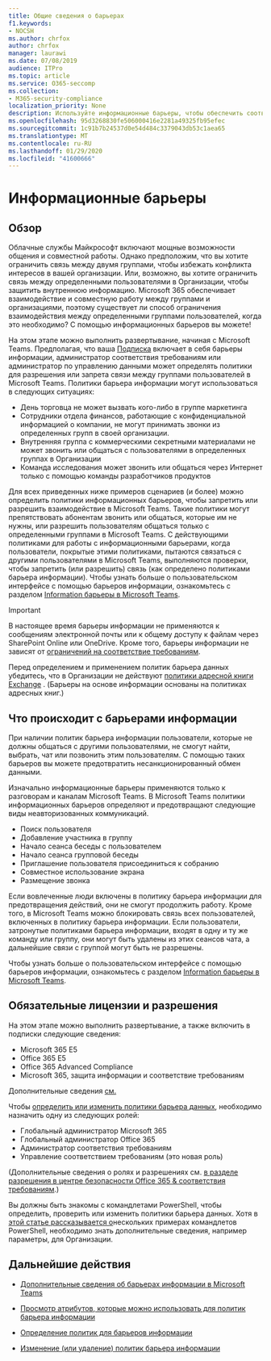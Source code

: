 ```yaml
---
title: Общие сведения о барьерах
f1.keywords:
- NOCSH
ms.author: chrfox
author: chrfox
manager: laurawi
ms.date: 07/08/2019
audience: ITPro
ms.topic: article
ms.service: O365-seccomp
ms.collection:
- M365-security-compliance
localization_priority: None
description: Используйте информационные барьеры, чтобы обеспечить соответствие требованиям, используя Microsoft Teams в вашей организации.
ms.openlocfilehash: 95d3268830fe506000416e2281a49325fb95efec
ms.sourcegitcommit: 1c91b7b24537d0e54d484c3379043db53c1aea65
ms.translationtype: MT
ms.contentlocale: ru-RU
ms.lasthandoff: 01/29/2020
ms.locfileid: "41600666"
---
```

# <a name="information-barriers"></a>Информационные барьеры

## <a name="overview"></a>Обзор

Облачные службы Майкрософт включают мощные возможности общения и совместной работы. Однако предположим, что вы хотите ограничить связь между двумя группами, чтобы избежать конфликта интересов в вашей организации. Или, возможно, вы хотите ограничить связь между определенными пользователями в Организации, чтобы защитить внутреннюю информацию. Microsoft 365 обеспечивает взаимодействие и совместную работу между группами и организациями, поэтому существует ли способ ограничения взаимодействия между определенными группами пользователей, когда это необходимо? С помощью информационных барьеров вы можете! 

На этом этапе можно выполнить развертывание, начиная с Microsoft Teams. Предполагая, что ваша [Подписка](#required-licenses-and-permissions) включает в себя барьеры информации, администратор соответствия требованиям или администратор по управлению данными может определять политики для разрешения или запрета связи между группами пользователей в Microsoft Teams. Политики барьера информации могут использоваться в следующих ситуациях:

- День торговца не может вызвать кого-либо в группе маркетинга
- Сотрудники отдела финансов, работающие с конфиденциальной информацией о компании, не могут принимать звонки из определенных групп в своей организации.
- Внутренняя группа с коммерческими секретными материалами не может звонить или общаться с пользователями в определенных группах в Организации
- Команда исследования может звонить или общаться через Интернет только с помощью команды разработчиков продуктов

Для всех приведенных ниже примеров сценариев (и более) можно определить политики информационных барьеров, чтобы запретить или разрешить взаимодействие в Microsoft Teams. Такие политики могут препятствовать абонентам звонить или общаться, которые им не нужны, или разрешить пользователям общаться только с определенными группами в Microsoft Teams. С действующими политиками для работы с информационными барьерами, когда пользователи, покрытые этими политиками, пытаются связаться с другими пользователями в Microsoft Teams, выполняются проверки, чтобы запретить (или разрешить) связь (как определено политиками барьера информации). Чтобы узнать больше о пользовательском интерфейсе с помощью барьеров информации, ознакомьтесь с разделом [Information барьеры в Microsoft Teams](https://docs.microsoft.com/MicrosoftTeams/information-barriers-in-teams).

> [!IMPORTANT]
> В настоящее время барьеры информации не применяются к сообщениям электронной почты или к общему доступу к файлам через SharePoint Online или OneDrive. Кроме того, барьеры информации не зависят от [ограничений на соответствие требованиям](tagging-and-assessment-in-advanced-ediscovery.md).<p>Перед определением и применением политик барьера данных убедитесь, что в Организации не действуют [политики адресной книги Exchange](https://docs.microsoft.com/exchange/address-books/address-book-policies/address-book-policies) . (Барьеры на основе информации основаны на политиках адресных книг.) 

## <a name="what-happens-with-information-barriers"></a>Что происходит с барьерами информации

При наличии политик барьера информации пользователи, которые не должны общаться с другими пользователями, не смогут найти, выбрать, чат или позвонить этим пользователям. С помощью таких барьеров вы можете предотвратить несанкционированный обмен данными.

Изначально информационные барьеры применяются только к разговорам и каналам Microsoft Teams. В Microsoft Teams политики информационных барьеров определяют и предотвращают следующие виды неавторизованных коммуникаций.
- Поиск пользователя
- Добавление участника в группу
- Начало сеанса беседы с пользователем
- Начало сеанса групповой беседы
- Приглашение пользователя присоединиться к собранию
- Совместное использование экрана
- Размещение звонка 

Если вовлеченные люди включены в политику барьера информации для предотвращения действий, они не смогут продолжить работу. Кроме того, в Microsoft Teams можно блокировать связь всех пользователей, включенных в политику барьера информации. Если пользователи, затронутые политиками барьера информации, входят в одну и ту же команду или группу, они могут быть удалены из этих сеансов чата, а дальнейшие связи с группой могут быть не разрешены.

Чтобы узнать больше о пользовательском интерфейсе с помощью барьеров информации, ознакомьтесь с разделом [Information барьеры в Microsoft Teams](https://docs.microsoft.com/MicrosoftTeams/information-barriers-in-teams).

## <a name="required-licenses-and-permissions"></a>Обязательные лицензии и разрешения

На этом этапе можно выполнить развертывание, а также включить в подписки следующие сведения:

- Microsoft 365 E5
- Office 365 E5
- Office 365 Advanced Compliance
- Microsoft 365, защита информации и соответствие требованиям

Дополнительные сведения [см.](https://products.office.com/business/security-and-compliance/compliance-solutions)

Чтобы [определить или изменить политики барьера данных](information-barriers-policies.md), необходимо назначить одну из следующих ролей:

- Глобальный администратор Microsoft 365
- Глобальный администратор Office 365
- Администратор соответствия требованиям
- Управление соответствием требованиям (это новая роль)

(Дополнительные сведения о ролях и разрешениях см. [в разделе разрешения в центре безопасности Office 365 & соответствия требованиям](../security/office-365-security/protect-against-threats.md).)

Вы должны быть знакомы с командлетами PowerShell, чтобы определить, проверить или изменить политики барьера данных. Хотя в [этой статье рассказывается о](information-barriers-policies.md)нескольких примерах командлетов PowerShell, необходимо знать дополнительные сведения, например параметры, для Организации.

## <a name="next-steps"></a>Дальнейшие действия

- [Дополнительные сведения об барьерах информации в Microsoft Teams](https://docs.microsoft.com/MicrosoftTeams/information-barriers-in-teams)

- [Просмотр атрибутов, которые можно использовать для политик барьера информации](information-barriers-attributes.md)

- [Определение политик для барьеров информации](information-barriers-policies.md)

- [Изменение (или удаление) политик барьера информации](information-barriers-edit-segments-policies.md) 
